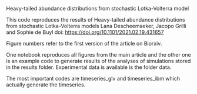 
Heavy-tailed abundance distributions from stochastic Lotka-Volterra model

This code reproduces the results of Heavy-tailed abundance distributions from stochastic Lotka-Volterra models Lana Descheemaeker, Jacopo Grilli and Sophie de Buyl doi: https://doi.org/10.1101/2021.02.19.431657

Figure numbers refer to the first version of the article on Biorxiv.


One notebook reproduces all figures from the main article and the other one is an example code to generate results of the analyses of simulations stored in the results folder. Experimental data is available is the folder data. 

The most important codes are timeseries_glv and timeseries_ibm which actually generate the timeseries. 